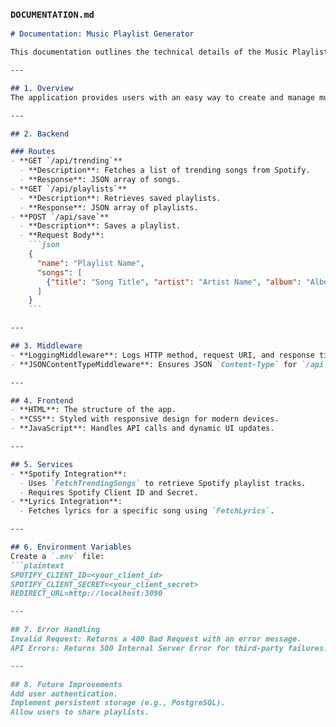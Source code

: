### `DOCUMENTATION.md`

```markdown
# Documentation: Music Playlist Generator

This documentation outlines the technical details of the Music Playlist Generator project.

---

## 1. Overview
The application provides users with an easy way to create and manage music playlists. It integrates with the Spotify API for fetching trending songs and the Lyrics.ovh API for lyrics.

---

## 2. Backend

### Routes
- **GET `/api/trending`**  
  - **Description**: Fetches a list of trending songs from Spotify.
  - **Response**: JSON array of songs.
- **GET `/api/playlists`**  
  - **Description**: Retrieves saved playlists.
  - **Response**: JSON array of playlists.
- **POST `/api/save`**  
  - **Description**: Saves a playlist.
  - **Request Body**:
    ```json
    {
      "name": "Playlist Name",
      "songs": [
        {"title": "Song Title", "artist": "Artist Name", "album": "Album Name"}
      ]
    }
    ```

---

## 3. Middleware
- **LoggingMiddleware**: Logs HTTP method, request URI, and response time.
- **JSONContentTypeMiddleware**: Ensures JSON `Content-Type` for `/api` routes.

---

## 4. Frontend
- **HTML**: The structure of the app.
- **CSS**: Styled with responsive design for modern devices.
- **JavaScript**: Handles API calls and dynamic UI updates.

---

## 5. Services
- **Spotify Integration**:
  - Uses `FetchTrendingSongs` to retrieve Spotify playlist tracks.
  - Requires Spotify Client ID and Secret.
- **Lyrics Integration**:
  - Fetches lyrics for a specific song using `FetchLyrics`.

---

## 6. Environment Variables
Create a `.env` file:
```plaintext
SPOTIFY_CLIENT_ID=<your_client_id>
SPOTIFY_CLIENT_SECRET=<your_client_secret>
REDIRECT_URL=http://localhost:3090

---

## 7. Error Handling
Invalid Request: Returns a 400 Bad Request with an error message.
API Errors: Returns 500 Internal Server Error for third-party failures.

---

## 8. Future Improvements
Add user authentication.
Implement persistent storage (e.g., PostgreSQL).
Allow users to share playlists.
